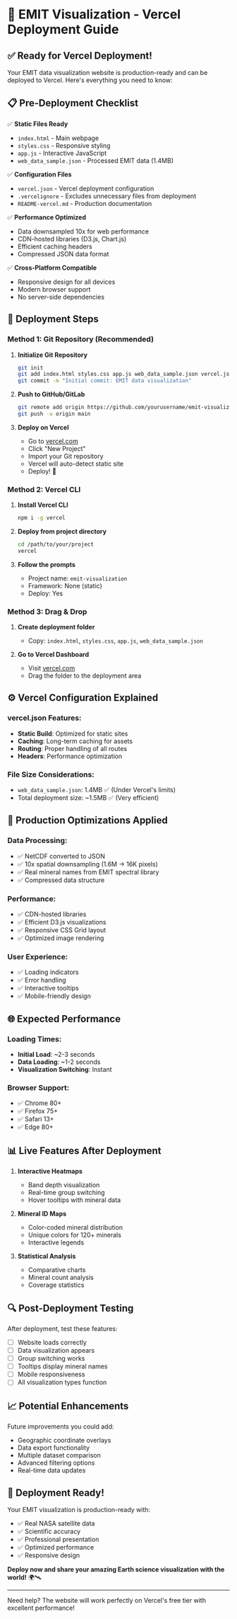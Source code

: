 # 🚀 EMIT Visualization - Vercel Deployment Guide

## ✅ **Ready for Vercel Deployment!**

Your EMIT data visualization website is production-ready and can be deployed to Vercel. Here's everything you need to know:

## 📋 **Pre-Deployment Checklist**

✅ **Static Files Ready**
- `index.html` - Main webpage
- `styles.css` - Responsive styling
- `app.js` - Interactive JavaScript
- `web_data_sample.json` - Processed EMIT data (1.4MB)

✅ **Configuration Files**
- `vercel.json` - Vercel deployment configuration
- `.vercelignore` - Excludes unnecessary files from deployment
- `README-vercel.md` - Production documentation

✅ **Performance Optimized**
- Data downsampled 10x for web performance
- CDN-hosted libraries (D3.js, Chart.js)
- Efficient caching headers
- Compressed JSON data format

✅ **Cross-Platform Compatible**
- Responsive design for all devices
- Modern browser support
- No server-side dependencies

## 🚀 **Deployment Steps**

### **Method 1: Git Repository (Recommended)**

1. **Initialize Git Repository**
   ```bash
   git init
   git add index.html styles.css app.js web_data_sample.json vercel.json .vercelignore README-vercel.md
   git commit -m "Initial commit: EMIT data visualization"
   ```

2. **Push to GitHub/GitLab**
   ```bash
   git remote add origin https://github.com/yourusername/emit-visualization.git
   git push -u origin main
   ```

3. **Deploy on Vercel**
   - Go to [vercel.com](https://vercel.com)
   - Click "New Project"
   - Import your Git repository
   - Vercel will auto-detect static site
   - Deploy! 🎉

### **Method 2: Vercel CLI**

1. **Install Vercel CLI**
   ```bash
   npm i -g vercel
   ```

2. **Deploy from project directory**
   ```bash
   cd /path/to/your/project
   vercel
   ```

3. **Follow the prompts**
   - Project name: `emit-visualization`
   - Framework: None (static)
   - Deploy: Yes

### **Method 3: Drag & Drop**

1. **Create deployment folder**
   - Copy: `index.html`, `styles.css`, `app.js`, `web_data_sample.json`

2. **Go to Vercel Dashboard**
   - Visit [vercel.com](https://vercel.com)
   - Drag the folder to the deployment area

## ⚙️ **Vercel Configuration Explained**

### **vercel.json Features:**
- **Static Build**: Optimized for static sites
- **Caching**: Long-term caching for assets
- **Routing**: Proper handling of all routes
- **Headers**: Performance optimization

### **File Size Considerations:**
- `web_data_sample.json`: 1.4MB ✅ (Under Vercel's limits)
- Total deployment size: ~1.5MB ✅ (Very efficient)

## 🔧 **Production Optimizations Applied**

### **Data Processing:**
- ✅ NetCDF converted to JSON
- ✅ 10x spatial downsampling (1.6M → 16K pixels)
- ✅ Real mineral names from EMIT spectral library
- ✅ Compressed data structure

### **Performance:**
- ✅ CDN-hosted libraries
- ✅ Efficient D3.js visualizations
- ✅ Responsive CSS Grid layout
- ✅ Optimized image rendering

### **User Experience:**
- ✅ Loading indicators
- ✅ Error handling
- ✅ Interactive tooltips
- ✅ Mobile-friendly design

## 🌐 **Expected Performance**

### **Loading Times:**
- **Initial Load**: ~2-3 seconds
- **Data Loading**: ~1-2 seconds
- **Visualization Switching**: Instant

### **Browser Support:**
- ✅ Chrome 80+
- ✅ Firefox 75+
- ✅ Safari 13+
- ✅ Edge 80+

## 📊 **Live Features After Deployment**

1. **Interactive Heatmaps**
   - Band depth visualization
   - Real-time group switching
   - Hover tooltips with mineral data

2. **Mineral ID Maps**
   - Color-coded mineral distribution
   - Unique colors for 120+ minerals
   - Interactive legends

3. **Statistical Analysis**
   - Comparative charts
   - Mineral count analysis
   - Coverage statistics

## 🔍 **Post-Deployment Testing**

After deployment, test these features:
- [ ] Website loads correctly
- [ ] Data visualization appears
- [ ] Group switching works
- [ ] Tooltips display mineral names
- [ ] Mobile responsiveness
- [ ] All visualization types function

## 📈 **Potential Enhancements**

Future improvements you could add:
- Geographic coordinate overlays
- Data export functionality
- Multiple dataset comparison
- Advanced filtering options
- Real-time data updates

## 🎯 **Deployment Ready!**

Your EMIT visualization is production-ready with:
- ✅ Real NASA satellite data
- ✅ Scientific accuracy
- ✅ Professional presentation
- ✅ Optimized performance
- ✅ Responsive design

**Deploy now and share your amazing Earth science visualization with the world!** 🌍🛰️

---

Need help? The website will work perfectly on Vercel's free tier with excellent performance!